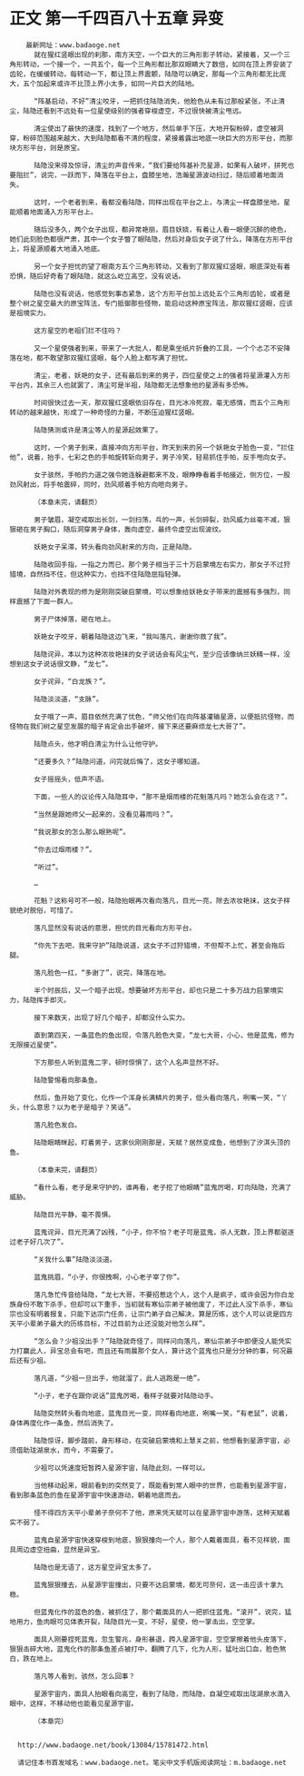 # 正文 第一千四百八十五章 异变
        最新网址：www.badaoge.net
          就在猩红竖眼出现的刹那，南方天空，一个巨大的三角形影子转动，紧接着，又一个三角形转动，一个接一个，一共五个，每一个三角形都比那双眼睛大了数倍，如同在顶上界安装了齿轮，在缓缓转动，每转动一下，都让顶上界震颤，陆隐可以确定，那每一个三角形都无比庞大，五个加起来或许不比顶上界小太多，如同一片巨大的陆地。
      
          “阵基启动，不好”清尘咬牙，一把抓住陆隐消失，他脸色从未有过那般紧张，不止清尘，陆隐还看到不远处有一位星使级别的强者穿梭虚空，不过很快被清尘甩远。
      
          清尘使出了最快的速度，找到了一个地方，然后单手下压，大地开裂粉碎，虚空被洞穿，粉碎范围越来越大，大到陆隐都看不清的程度，紧接着露出地底一块巨大的方形平台，而那块方形平台，则是原宝。
      
          陆隐没来得及惊讶，清尘的声音传来，“我们要给阵基补充星源，如果有人破坏，拼死也要阻拦”，说完，一跃而下，降落在平台上，盘膝坐地，浩瀚星源波动扫过，随后顺着地面消失。
      
          这时，一个老者到来，看都没看陆隐，同样出现在平台之上，与清尘一样盘膝坐地，星能顺着地面涌入方形平台上。
      
          随后没多久，两个女子出现，都异常艳丽，眉目妖娆，有着让人看一眼便沉醉的绝色，她们此刻脸色都很严肃，其中一个女子瞥了眼陆隐，然后对身后女子说了什么，降落在方形平台上，将星源顺着大地涌入地底。
      
          另一个女子担忧的望了眼南方五个三角形转动，又看到了那双猩红竖眼，眼底深处有着恐惧，随后好奇看了眼陆隐，就这么屹立高空，没有说话。
      
          陆隐也没有说话，他感觉到事态紧急，这个方形平台加上远处五个三角形齿轮，或者是整个树之星空最大的原宝阵法，专门抵御那些怪物，能启动这种原宝阵法，那双猩红竖眼，应该是祖境实力。
      
          这方星空的老祖们拦不住吗？
      
          又一个星使强者到来，带来了一大批人，都是乘坐纸片折叠的工具，一个个忐忑不安降落在地，都不敢望那双猩红竖眼，每个人脸上都写满了担忧。
      
          清尘，老者，妖艳的女子，还有最后到来的男子，四位星使之上的强者将星源灌入方形平台内，其余三人也就罢了，清尘可是半祖，陆隐都无法想象他的星源有多恐怖。
      
          时间很快过去一天，那双猩红竖眼依旧存在，目光冰冷死寂，毫无感情，而五个三角形转动的越来越快，形成了一种奇怪的力量，不断压迫猩红竖眼。
      
          陆隐猜测或许是清尘等人的星源起效果了。
      
          这时，一个男子到来，直接冲向方形平台，昨天到来的另一个妖艳女子脸色一变，“拦住他”，说着，抬手，七彩之色的手帕旋转斩向男子，男子冷笑，轻易抓住手帕，反手甩向女子。
      
          女子骇然，手帕的力道之强令她连躲避都来不及，眼睁睁看着手帕接近，侧方位，一股劲风射出，将手帕震碎，同时，劲风顺着手帕方向咂向男子。
      
          （本章未完，请翻页）
      
          男子皱眉，凝空戒取出长剑，一剑扫荡，乓的一声，长剑碎裂，劲风威力丝毫不减，狠狠砸在男子胸口，随后洞穿男子身体，轰向虚空，最终令虚空出现波纹。
      
          妖艳女子呆滞，转头看向劲风射来的方向，正是陆隐。
      
          陆隐收回手指，一指之力而已，那个男子相当于三十万启蒙境左右实力，那女子不过狩猎境，自然挡不住，但这种实力，也挡不住陆隐屈指轻弹。
      
          陆隐对外表现的修为是刚刚突破启蒙境，可以想象给妖艳女子带来的震撼有多强烈，同样震撼了下面一群人。
      
          男子尸体掉落，砸在地上。
      
          妖艳女子咬牙，朝着陆隐这边飞来，“我叫落凡，谢谢你救了我”。
      
          陆隐诧异，本以为这种浓妆艳抹的女子说话会有风尘气，至少应该像纳兰妖精一样，没想到这女子说话很文静，“龙七”。
      
          女子诧异，“白龙族？”。
      
          陆隐淡淡道，“支脉”。
      
          女子哦了一声，眉目依然充满了忧色，“师父他们在向阵基灌输星源，以便抵抗怪物，而怪物在我们树之星空发展的暗子肯定会出手破坏，接下来还要麻烦龙七大哥了”。
      
          陆隐点头，他才明白清尘为什么让他守护。
      
          “还要多久？”陆隐问道，问完就后悔了，这女子哪知道。
      
          女子摇摇头，低声不语。
      
          下面，一些人的议论传入陆隐耳中，“那不是烟雨楼的花魁落凡吗？她怎么会在这？”。
      
          “当然是跟她师父一起来的，没看见暮雨吗？”。
      
          “我说那女的怎么那么眼熟呢”。
      
          “你去过烟雨楼？”。
      
          “听过”。
      
          …
      
          花魁？这称号可不一般，陆隐抬眼再次看向落凡，目光一亮，除去浓妆艳抹，这女子样貌绝对脱俗，可惜了。
      
          落凡显然没有说话的意思，担忧的目光看向方形平台。
      
          “你先下去吧，我来守护”陆隐说道，这女子不过狩猎境，不但帮不上忙，甚至会拖后腿。
      
          落凡脸色一红，“多谢了”，说完，降落在地。
      
          半个时辰后，又一个暗子出现，想要破坏方形平台，却也只是二十多万战力启蒙境实力，陆隐挥手即灭。
      
          接下来数天，出现了好几个暗子，却都没什么实力。
      
          直到第四天，一条蓝色的鱼出现，令落凡脸色大变，“龙七大哥，小心，他是蓝鬼，修为无限接近星使”。
      
          下方那些人听到蓝鬼二字，顿时惊惧了，这个人名声显然不好。
      
          陆隐警惕看向那条鱼。
      
          然后，鱼开始了变化，化作一个浑身长满鳞片的男子，低头看向落凡，咧嘴一笑，“丫头，什么意思？以为老子是暗子？笑话”。
      
          落凡脸色发白。
      
          陆隐眼睛眯起，盯着男子，这家伙刚刚那是，天赋？居然变成鱼，他想到了汐淇头顶的鱼。
      
          （本章未完，请翻页）
      
          “看什么看，老子是来守护的，谁再看，老子挖了他眼睛”蓝鬼厉喝，盯向陆隐，充满了威胁。
      
          陆隐目光平静，毫不畏惧。
      
          蓝鬼诧异，目光充满了凶残，“小子，你不怕？老子可是蓝鬼，杀人无数，顶上界都驱逐过老子好几次了”。
      
          “关我什么事”陆隐淡淡道。
      
          蓝鬼挑眉，“小子，你很拽啊，小心老子宰了你”。
      
          落凡急忙传音给陆隐，“龙七大哥，不要招惹这个人，这个人是疯子，或许会因为你白龙族身份不敢下杀手，但却可以下重手，当初就有寒仙宗弟子被他废了，不过此人没下杀手，寒仙宗也没有明着报复，只能下达宗门任务，让宗门弟子自己解决，算是历练，这个人可以说是四方天平小辈弟子最大的历练目标，不过目前为止还没能对他怎么样”。
      
          “怎么会？少祖没出手？”陆隐就奇怪了，同样问向落凡，寒仙宗弟子中即便没人能凭实力打赢此人，异宝总会有吧，而且还有雨晨那个女人，算计这个蓝鬼也只是分分钟的事，何况最后还有少祖。
      
          落凡道，“少祖一旦出手，他就溜了，此人逃跑是一绝”。
      
          “小子，老子在跟你说话”蓝鬼厉喝，看样子就要对陆隐动手。
      
          陆隐突然转头看向地底，蓝鬼目光一变，同样看向地底，咧嘴一笑，“有老鼠”，说着，身体再度化作一条鱼，然后消失了。
      
          陆隐惊讶，脚步踏前，身形移动，在突破启蒙境和上慧关之前，他想看到星源宇宙，必须借助珑湖泉水，而今，不需要了。
      
          少祖可以凭速度短暂跨入星源宇宙，陆隐此刻，一样可以。
      
          当他移动起来，眼前看到的突然变了，既能看到常人眼中的世界，也能看到星源宇宙，看到那条蓝色的鱼在星源宇宙中快速游动，朝着地底而去。
      
          怪不得四方天平小辈弟子奈何不了他，原来凭天赋可以在星源宇宙中游荡，这种天赋着实不弱了。
      
          蓝鬼自星源宇宙快速穿梭到地底，狠狠撞向一个人，那个人戴着面具，看不见样貌，面具周边虚空扭曲，显然是异宝。
      
          陆隐也是无语了，这方星空异宝太多了。
      
          蓝鬼狠狠撞去，从星源宇宙撞出，只要不达启蒙境，都无可奈何，这一击应该十拿九稳。
      
          但蓝鬼化作的蓝色的鱼，被抓住了，那个戴面具的人一把抓住蓝鬼，“滚开”，说完，猛地用力，鱼肉眼可见体表开裂，陆隐目光一变，不好，星使，他一掌击出，空空掌。
      
          面具人刚要捏死蓝鬼，忽生警兆，身形暴退，跨入星源宇宙，空空掌擦着他头皮落下，狠狠击碎大地，蓝鬼化作的那条鱼差点被打中，翻腾了几下，化为人形，猛吐出口血，脸色煞白，跌在地上。
      
          落凡等人看到，骇然，怎么回事？
      
          星源宇宙内，面具人抬眼看向高空，看到了陆隐，而陆隐，自凝空戒取出珑湖泉水滴入眼中，这样，不移动他也能看见星源宇宙。
      
          （本章完）
      
      
      http://www.badaoge.net/book/13084/15781472.html
      
      请记住本书首发域名：www.badaoge.net。笔尖中文手机版阅读网址：m.badaoge.net